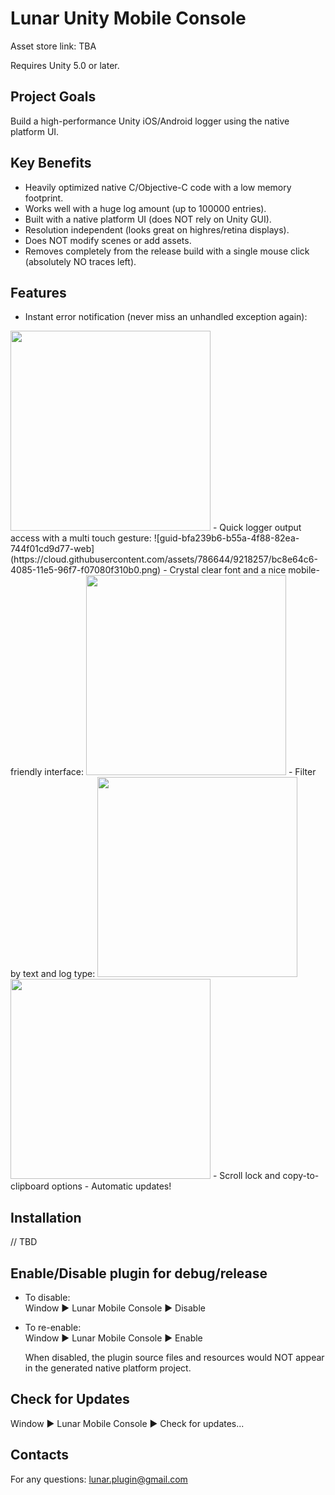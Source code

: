 # Lunar Unity Mobile Console

Asset store link: TBA

Requires Unity 5.0 or later.

## Project Goals

Build a high-performance Unity iOS/Android logger using the native platform UI.  
  
## Key Benefits
- Heavily optimized native C/Objective-C code with a low memory footprint.
- Works well with a huge log amount (up to 100000 entries).
- Built with a native platform UI (does NOT rely on Unity GUI).
- Resolution independent (looks great on highres/retina displays).
- Does NOT modify scenes or add assets.
- Removes completely from the release build with a single mouse click (absolutely NO traces left).

## Features
- Instant error notification (never miss an unhandled exception again):  
<img src="https://cloud.githubusercontent.com/assets/786644/9218202/21948cb6-4085-11e5-9173-8bf8ecc0a3f2.PNG" width=320/>
- Quick logger output access with a multi touch gesture:  
![guid-bfa239b6-b55a-4f88-82ea-744f01cd9d77-web](https://cloud.githubusercontent.com/assets/786644/9218257/bc8e64c6-4085-11e5-96f7-f07080f310b0.png)
- Crystal clear font and a nice mobile-friendly interface:  
<img src="https://cloud.githubusercontent.com/assets/786644/9218239/8233282a-4085-11e5-9304-45698b89dde4.PNG" width=320/>
- Filter by text and log type:  
<img src="https://cloud.githubusercontent.com/assets/786644/9218396/01f6dee8-4087-11e5-8ac0-09c795c657b6.PNG" width=320/>
<img src="https://cloud.githubusercontent.com/assets/786644/9218405/166283e6-4087-11e5-9f39-35d34bfdf6c1.PNG" width=320/>
- Scroll lock and copy-to-clipboard options
- Automatic updates!
 
## Installation
// TBD

## Enable/Disable plugin for debug/release
- To disable:  
  Window ▶ Lunar Mobile Console ▶ Disable
- To re-enable:  
  Window ▶ Lunar Mobile Console ▶ Enable
  
  When disabled, the plugin source files and resources would NOT appear in the generated native platform project.
 
## Check for Updates
Window ▶ Lunar Mobile Console ▶ Check for updates...
 
## Contacts

For any questions: lunar.plugin@gmail.com
